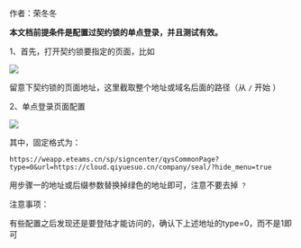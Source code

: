 作者：荣冬冬

**本文档前提条件是配置过契约锁的单点登录，并且测试有效。**

1、首先，打开契约锁要指定的页面，比如

![](20240111111738.png)

留意下契约锁的页面地址，这里截取整个地址或域名后面的路径（从 `/` 开始 ）

2、单点登录页面配置

![](20240111111952.png)

其中，固定格式为：
```
https://weapp.eteams.cn/sp/signcenter/qysCommonPage?type=0&url=https://cloud.qiyuesuo.cn/company/seal/?hide_menu=true
```


用步骤一的地址或后缀参数替换掉绿色的地址即可，注意不要去掉 `？`  
  
注意事项：

有些配置之后发现还是要登陆才能访问的，确认下上述地址的type=0，而不是1即可